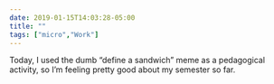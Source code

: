 ```yaml
---
date: 2019-01-15T14:03:28-05:00
title: ""
tags: ["micro","Work"]
---
```

Today, I used the dumb “define a sandwich” meme as a pedagogical activity, so I’m feeling pretty good about my semester so far.
